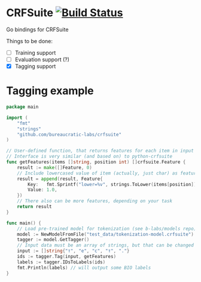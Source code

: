 # CRFSuite [![Build Status](https://travis-ci.org/bureaucratic-labs/crfsuite.svg?branch=master)](https://travis-ci.org/bureaucratic-labs/crfsuite)
Go bindings for CRFSuite

Things to be done:
* [ ] Training support
* [ ] Evaluation support (?)
* [x] Tagging support

# Tagging example

```go
package main

import (
	"fmt"
	"strings"
	"github.com/bureaucratic-labs/crfsuite"
)

// User-defined function, that returns features for each item in input sequence
// Interface is very similar (and based on) to python-crfsuite
func getFeatures(items []string, position int) []crfsuite.Feature {
	result := make([]Feature, 0)
	// Include lowercased value of item (actually, just char) as feature
	result = append(result, Feature{
		Key:   fmt.Sprintf("lower=%v", strings.ToLower(items[position])),
		Value: 1.0,
	})
	// There also can be more features, depending on your task
	return result
}

func main() {
	// Load pre-trained model for tokenization (see b-labs/models repo)
	model := NewModelFromFile("test_data/tokenization-model.crfsuite")
	tagger := model.GetTagger()
	// Input data must be an array of strings, but that can be changed in future
	input := []string{"т", "е", "с", "т", "."}
	ids := tagger.Tag(input, getFeatures)
	labels := tagger.IDsToLabels(ids)
	fmt.Println(labels) // will output some BIO labels
}
```
